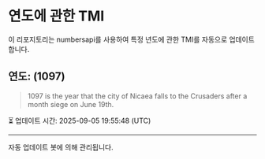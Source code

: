 
# 연도에 관한 TMI

이 리포지토리는 numbersapi를 사용하여 특정 년도에 관한 TMI를 자동으로 업데이트합니다.

## 연도: (1097)
> 1097 is the year that the city of Nicaea falls to the Crusaders after a month siege on June 19th.

⏳ 업데이트 시간: 2025-09-05 19:55:48 (UTC)

---
자동 업데이트 봇에 의해 관리됩니다.
